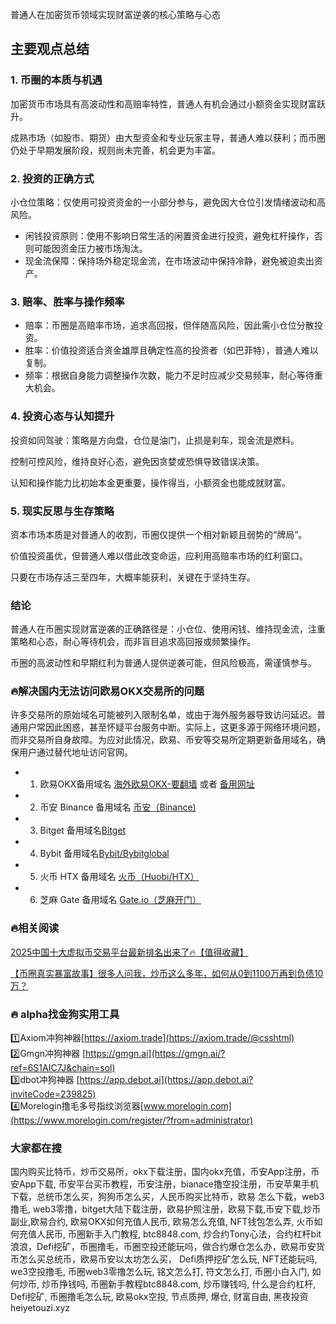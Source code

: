 普通人在加密货币领域实现财富逆袭的核心策略与心态

## 主要观点总结
### 1. 币圈的本质与机遇
加密货币市场具有高波动性和高赔率特性，普通人有机会通过小额资金实现财富跃升。

成熟市场（如股市、期货）由大型资金和专业玩家主导，普通人难以获利；而币圈仍处于早期发展阶段，规则尚未完善，机会更为丰富。

### 2. 投资的正确方式
小仓位策略：仅使用可投资资金的一小部分参与，避免因大仓位引发情绪波动和高风险。

- 闲钱投资原则：使用不影响日常生活的闲置资金进行投资，避免杠杆操作，否则可能因资金压力被市场淘汰。
- 现金流保障：保持场外稳定现金流，在市场波动中保持冷静，避免被迫卖出资产。

### 3. 赔率、胜率与操作频率
- 赔率：币圈是高赔率市场，追求高回报，但伴随高风险，因此需小仓位分散投资。
- 胜率：价值投资适合资金雄厚且确定性高的投资者（如巴菲特），普通人难以复制。
- 频率：根据自身能力调整操作次数，能力不足时应减少交易频率，耐心等待重大机会。

### 4. 投资心态与认知提升
投资如同驾驶：策略是方向盘，仓位是油门，止损是刹车，现金流是燃料。

控制可控风险，维持良好心态，避免因贪婪或恐惧导致错误决策。

认知和操作能力比初始本金更重要，操作得当，小额资金也能成就财富。

### 5. 现实反思与生存策略
资本市场本质是对普通人的收割，币圈仅提供一个相对新颖且弱势的“牌局”。

价值投资虽优，但普通人难以借此改变命运，应利用高赔率市场的红利窗口。

只要在市场存活三至四年，大概率能获利，关键在于坚持生存。

### 结论
普通人在币圈实现财富逆袭的正确路径是：小仓位、使用闲钱、维持现金流，注重策略和心态，耐心等待机会，而非盲目追求高回报或频繁操作。

币圈的高波动性和早期红利为普通人提供逆袭可能，但风险极高，需谨慎参与。

### 🔥解决国内无法访问欧易OKX交易所的问题
许多交易所的原始域名可能被列入限制名单，或由于海外服务器导致访问延迟。普通用户常因此困惑，甚至怀疑平台服务中断。实际上，这更多源于网络环境问题，而非交易所自身故障。为应对此情况，欧易、币安等交易所定期更新备用域名，确保用户通过替代地址访问官网。

- 1. 欧易OKX备用域名 [海外欧易OKX-要翻墙](https://www.okx.com/join/74873351) 或者 [备用网址](https://www.chouyi.kim/zh-hans/join/74873351) 
- 2. 币安 Binance 备用域名 [币安（Binance)](https://accounts.binance.com/zh-CN/register?ref=36457687)
- 3. Bitget 备用域名[Bitget](https://www.bitget.com/zh-CN/referral/register?from=referral&clacCode=VRNEYUTR)
- 4. Bybit 备用域名[Bybit/Bybitglobal](https://www.bybitglobal.com/zh-MY/invite/?ref=VMKORMM)
- 5. 火币 HTX 备用域名 [火币（Huobi/HTX）](https://www.htx.com/invite/zh-cn/1f?invite_code=whf45223)
- 6. 芝麻 Gate 备用域名 [Gate.io（芝麻开门）](https://www.gate.io/zh/signup?ref_type=103&ref=A1ERAQ)

### 🔥相关阅读
[2025中国十大虚拟币交易平台最新排名出来了🔥【值得收藏】](https://btc8848.com/top-10-exchanges/)

[【币圈真实暴富故事】很多人问我，炒币这么多年，如何从0到1100万再到负债10万？](https://heiyetouzi.xyz/biquanstory001/)

### 🔥 alpha找金狗实用工具
1️⃣Axiom冲狗神器[https://axiom.trade](https://axiom.trade/@csshtml)  
2️⃣Gmgn冲狗神器 [https://gmgn.ai](https://gmgn.ai/?ref=6S1AIC7J&chain=sol)  
3️⃣dbot冲狗神器 [https://app.debot.ai](https://app.debot.ai?inviteCode=239825)  
4️⃣Morelogin撸毛多号指纹浏览器[www.morelogin.com](https://www.morelogin.com/register/?from=administrator)  

### 大家都在搜
国内购买比特币，炒币交易所，okx下载注册，国内okx充值，币安App注册，币安App下载, 币安平台买币教程，币安注册，bianace撸空投注册，币安苹果手机下载，总统币怎么买，狗狗币怎么买，人民币购买比特币，欧易 怎么下载，web3撸毛, web3零撸，bitget大陆下载注册，欧易护照注册，欧易下载,币安下载,炒币副业,欧易合约, 欧易OKX如何充值人民币, 欧易怎么充值, NFT钱包怎么弄, 火币如何充值人民币, 币圈新手入门教程, btc8848.com, 炒合约Tony心法，合约杠杆bit浪浪，Defi挖矿，币圈撸毛，币圈空投还能玩吗，做合约爆仓怎么办，欧易币安货币怎么买总统币，欧易币安以太坊怎么买， Defi质押挖矿怎么玩, NFT还能玩吗, we3空投撸毛, 币圈web3零撸怎么玩, 铭文怎么打, 符文怎么打, 币圈小白入门, 如何炒币, 炒币挣钱吗, 币圈新手教程btc8848.com, 炒币赚钱吗, 什么是合约杠杆, Defi挖矿, 币圈撸毛怎么玩, 欧易okx空投, 节点质押, 爆仓, 财富自由, 黑夜投资heiyetouzi.xyz